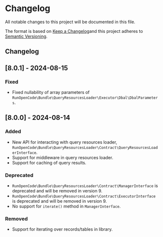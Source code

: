 # Changelog

All notable changes to this project will be documented in this file.

The format is based on [Keep a Changelog](http://keepachangelog.com/)and this project adheres to
[Semantic Versioning](http://semver.org/).

## Changelog

## [8.0.1] - 2024-08-15

### Fixed

- Fixed nullability of array parameters of `RunOpenCode\Bundle\QueryResourcesLoader\Executor\Dbal\DbalParameters`. 

## [8.0.0] - 2024-08-14

### Added

- New API for interacting with query resources loader,
  `RunOpenCode\Bundle\QueryResourcesLoader\Contract\QueryResourcesLoaderInterface`.
- Support for middleware in query resources loader.
- Support for caching of query results.

### Deprecated

- `RunOpenCode\Bundle\QueryResourcesLoader\Contract\ManagerInterface` is deprecated and will be removed in version 9.
- `RunOpenCode\Bundle\QueryResourcesLoader\Contract\ExecutorInterface` is deprecated and will be removed in version 9.
- No support for `iterate()` method in `ManagerInterface`.

### Removed

- Support for iterating over records/tables in library.